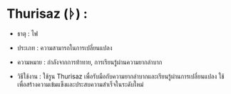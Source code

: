 # Thurisaz (ᚦ) :

- ธาตุ : ไฟ

- ประเภท : ความสามารถในการเปลี่ยนแปลง

- ความหมาย : กำลังจากการท้าทาย, การเรียนรู้ผ่านความยากลำบาก

- วิธีใช้งาน : ใช้รูน Thurisaz เพื่อรับมือกับความยากลำบากและเรียนรู้ผ่านการเปลี่ยนแปลง ใช้เพื่อสร้างความเข้มแข็งและประสบความสำเร็จในระดับใหม่
